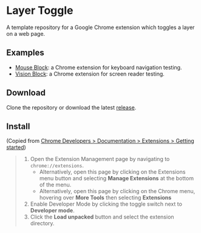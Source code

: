 # Layer Toggle

A template repository for a Google Chrome extension which toggles a layer on a web page.

## Examples

- [Mouse Block](https://github.com/davidding/mouse-block): a Chrome extension for keyboard navigation testing.
- [Vision Block](https://github.com/davidding/vision-block): a Chrome extension for screen reader testing.

## Download

Clone the repository or download the latest [release](https://github.com/davidding/layer-toggle/releases).

## Install

(Copied from [Chrome Developers > Documentation > Extensions > Getting started](https://developer.chrome.com/docs/extensions/mv3/getstarted/))

> 1. Open the Extension Management page by navigating to `chrome://extensions`.
>    - Alternatively, open this page by clicking on the Extensions menu button and selecting **Manage Extensions** at the bottom of the menu.
>    - Alternatively, open this page by clicking on the Chrome menu, hovering over **More Tools** then selecting **Extensions**
> 2. Enable Developer Mode by clicking the toggle switch next to **Developer mode**.
> 3. Click the **Load unpacked** button and select the extension directory.
